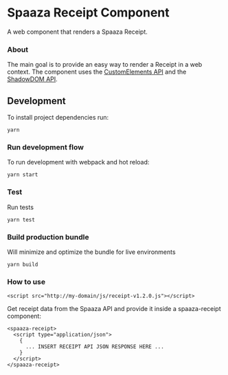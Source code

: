 # Spaaza Receipt Component

A web component that renders a Spaaza Receipt.

### About

The main goal is to provide an easy way to render a Receipt in a web context.
The component uses the [CustomElements API](https://w3c.github.io/webcomponents/spec/custom/) and the [ShadowDOM API](https://w3c.github.io/webcomponents/spec/shadow/).

## Development

To install project dependencies run:

``` yarn ```

### Run development flow

To run development with webpack and hot reload:

``` yarn start ```

### Test

Run tests

``` yarn test ```

### Build production bundle

Will minimize and optimize the bundle for live environments

``` yarn build ```

### How to use

```
<script src="http://my-domain/js/receipt-v1.2.0.js"></script>
```
Get receipt data from the Spaaza API and provide it inside a spaaza-receipt component:
```
<spaaza-receipt>
  <script type="application/json">
    {
      ... INSERT RECEIPT API JSON RESPONSE HERE ...
    }
  </script>
</spaaza-receipt>
```
